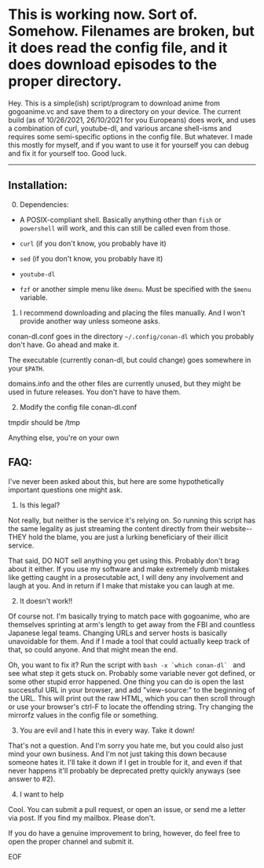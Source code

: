 # This is working now. Sort of. Somehow. Filenames are broken, but it does read the config file, and it does download episodes to the proper directory.

Hey. This is a simple(ish) script/program to download anime from gogoanime.vc and save them to a directory on your device.
The current build
(as of 10/26/2021, 26/10/2021 for you Europeans)
does work, and
uses a combination of curl, youtube-dl, and various arcane shell-isms
and requires some semi-specific options in the config file. But whatever.
I made this mostly for myself, and if you want to use it for yourself
you can debug and fix it for yourself too. Good luck.

---

## Installation:

0. Dependencies:

  - A POSIX-compliant shell. Basically anything other than `fish` or `powershell` will work, and this can still be called even from those.

  - `curl` (if you don't know, you probably have it)

  - `sed` (if you don't know, you probably have it)

  - `youtube-dl`

  - `fzf` or another simple menu like `dmenu`. Must be specified with the `$menu` variable.

1. I recommend downloading and placing the files manually. And I won't provide another way unless someone asks.

  conan-dl.conf goes in the directory `~/.config/conan-dl` which you probably don't have. Go ahead and make it.

  The executable (currently conan-dl, but could change) goes somewhere in your `$PATH`.

  domains.info and the other files are currently unused, but they might be used in future releases. You don't have to have them.

2. Modify the config file conan-dl.conf

  tmpdir should be /tmp

  Anything else, you're on your own

## FAQ:

I've never been asked about this, but here are some hypothetically important questions one might ask.

1. Is this legal?

  Not really, but neither is the service it's relying on. So running this script has the same legality as just streaming the content directly from their website-- THEY hold the blame, you are just a lurking beneficiary of their illicit service.

  That said, DO NOT sell anything you get using this. Probably don't brag about it either. If you use my software and make extremely dumb mistakes like getting caught in a prosecutable act, I will deny any involvement and laugh at you. And in return if I make that mistake you can laugh at me.

2. It doesn't work!!

  Of course not. I'm basically trying to match pace with gogoanime, who are themselves sprinting at arm's length to get away from the FBI and countless Japanese legal teams. Changing URLs and server hosts is basically unavoidable for them. And if I made a tool that could actually keep track of that, so could anyone. And that might mean the end.

  Oh, you want to fix it? Run the script with ```bash -x `which conan-dl` ``` and see what step it gets stuck on. Probably some variable never got defined, or some other stupid error happened. One thing you can do is open the last successful URL in your browser, and add "view-source:" to the beginning of the URL. This will print out the raw HTML, which you can then scroll through or use your browser's ctrl-F to locate the offending string. Try changing the mirrorfz values in the config file or something.

3. You are evil and I hate this in every way. Take it down!

  That's not a question. And I'm sorry you hate me, but you could also just mind your own business. And I'm not just taking this down because someone hates it. I'll take it down if I get in trouble for it, and even if that never happens it'll probably be deprecated pretty quickly anyways (see answer to #2).

4. I want to help

  Cool. You can submit a pull request, or open an issue, or send me a letter via post. If you find my mailbox. Please don't.

  If you do have a genuine improvement to bring, however, do feel free to open the proper channel and submit it.

EOF
